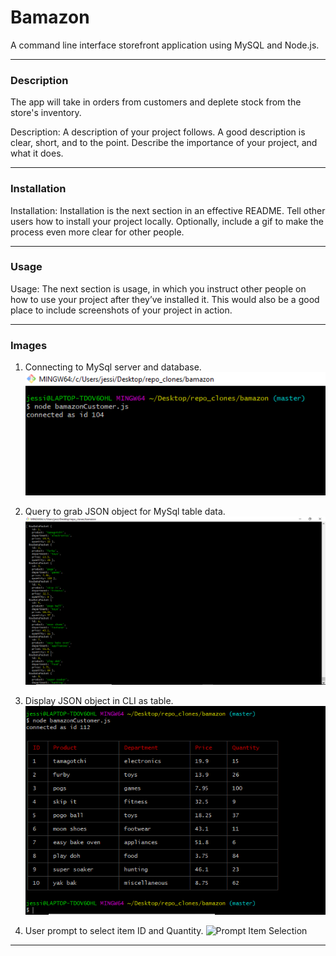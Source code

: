 # Bamazon
A command line interface storefront application using MySQL and Node.js.

- - -

### Description
The app will take in orders from customers and deplete stock from the store's inventory.

Description: A description of your project follows. A good description is clear, short, and to the point. Describe the importance of your project, and what it does.
- - - 

### Installation
Installation: Installation is the next section in an effective README. Tell other users how to install your project locally. Optionally, include a gif to make the process even more clear for other people.

- - -

### Usage
Usage: The next section is usage, in which you instruct other people on how to use your project after they’ve installed it. This would also be a good place to include screenshots of your project in action.

- - -

### Images

1. Connecting to MySql server and database.
![Connection to MySQL](images/mysqlconnection.png)

2. Query to grab JSON object for MySql table data.
![Query Grabbing Data](images/query4table.png)

3. Display JSON object in CLI as table.
![Display Product Data](images/displayproductinfo.png)

4. User prompt to select item ID and Quantity.
![Prompt Item Selection](images/promtselection.png)

- - -